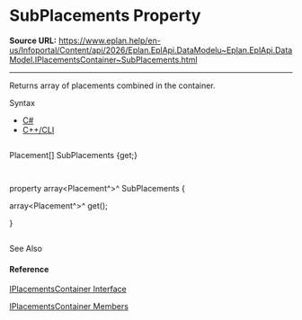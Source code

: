 # SubPlacements Property

**Source URL:** https://www.eplan.help/en-us/Infoportal/Content/api/2026/Eplan.EplApi.DataModelu~Eplan.EplApi.DataModel.IPlacementsContainer~SubPlacements.html

---

Returns array of placements combined in the container.

Syntax

- [C#](#i-syntax-CS)
- [C++/CLI](#i-syntax-CPP2005)

```
```
Placement[] SubPlacements {get;}
```
```

```
```
property array<Placement^>^ SubPlacements {
   array<Placement^>^ get();
}
```
```



See Also

#### Reference

[IPlacementsContainer Interface](Eplan.EplApi.DataModelu~Eplan.EplApi.DataModel.IPlacementsContainer.html)
  
[IPlacementsContainer Members](Eplan.EplApi.DataModelu~Eplan.EplApi.DataModel.IPlacementsContainer_members.html)